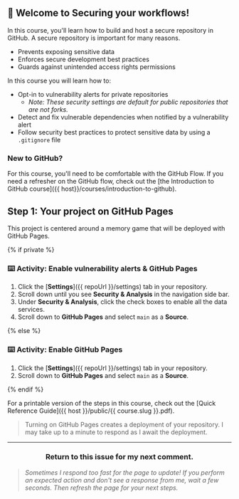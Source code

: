 ## :tada: Welcome to Securing your workflows!

In this course, you'll learn how to build and host a secure repository in GitHub.  A secure repository is important for many reasons.
- Prevents exposing sensitive data
- Enforces secure development best practices
- Guards against unintended access rights permissions

In this course you will learn how to:

- Opt-in to vulnerability alerts for private repositories
  - _Note: These security settings are default for public repositories that are not forks._
- Detect and fix vulnerable dependencies when notified by a vulnerability alert
- Follow security best practices to protect sensitive data by using a `.gitignore` file

### New to GitHub?

For this course, you'll need to be comfortable with the GitHub Flow. If you need a refresher on the GitHub flow, check out the [the Introduction to GitHub course]({{ host}}/courses/introduction-to-github).

## Step 1: Your project on GitHub Pages

This project is centered around a memory game that will be deployed with GitHub Pages.

{% if private %}

### :keyboard: Activity: Enable vulnerability alerts & GitHub Pages


1. Click the [**Settings**]({{ repoUrl }}/settings) tab in your repository.
1. Scroll down until you see **Security & Analysis** in the navigation side bar.
1. Under **Security & Analysis**, click the check boxes to enable all the data services.
1. Scroll down to **GitHub Pages** and select `main` as a **Source**.

{% else %}

### :keyboard: Activity: Enable GitHub Pages


1. Click the [**Settings**]({{ repoUrl }}/settings) tab in your repository.
1. Scroll down to **GitHub Pages** and select `main` as a **Source**.

{% endif %}

For a printable version of the steps in this course, check out the [Quick Reference Guide]({{ host }}/public/{{ course.slug }}.pdf).

> Turning on GitHub Pages creates a deployment of your repository. I may take up to a minute to respond as I await the deployment.

<hr>
<h3 align="center">Return to this issue for my next comment.</h3>

> _Sometimes I respond too fast for the page to update! If you perform an expected action and don't see a response from me, wait a few seconds. Then refresh the page for your next steps._
